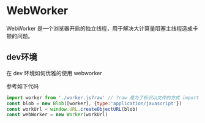 # WebWorker
WebWorker 是一个浏览器开启的独立线程，用于解决大计算量阻塞主线程造成卡顿的问题。

## dev环境
在 dev 环境如何优雅的使用 webworker

参考如下代码
```js
import worker from './worker.js?raw' // ?raw 是为了标识以文件的方式 import， 而不是以内容的方式。
const blob = new Blob([worker], {type:'application/javascript'})
const workUrl = window.URL.createObjectURL(blob)
const webWorker = new Worker(workUrl)
```
